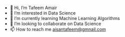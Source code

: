 - 👋 Hi, I’m Tafeem Amair
- 👀 I’m interested in Data Science
- 🌱 I’m currently learning Machine Learning Algorithms
- 💞️ I’m looking to collaborate on Data Science
- 📫 How to reach me aisantafeem@gmnail.com

<!---
tafeemamair/tafeemamair is a ✨ special ✨ repository because its `README.md` (this file) appears on your GitHub profile.
You can click the Preview link to take a look at your changes.
--->
